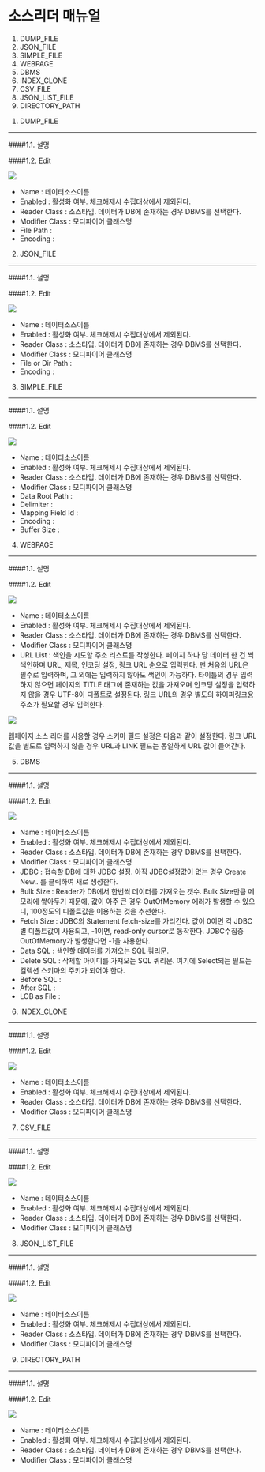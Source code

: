 소스리더 매뉴얼
===================

1. DUMP_FILE
2. JSON_FILE
3. SIMPLE_FILE
4. WEBPAGE
5. DBMS
6. INDEX_CLONE
7. CSV_FILE
8. JSON_LIST_FILE
9. DIRECTORY_PATH

<span></span>
1. DUMP_FILE
-------------

####1.1. 설명

####1.2. Edit

![](https://github.com/fastcat-co/fastcat-manuals/blob/master/fastcatsearch/sourcereader-manual/ko/img/sr_manual_001.png?raw=true)

- Name : 데이터소스이름
- Enabled : 활성화 여부. 체크해제시 수집대상에서 제외된다.
- Reader Class : 소스타입. 데이터가 DB에 존재하는 경우 DBMS를 선택한다.
- Modifier Class : 모디파이어 클래스명
- File Path :
- Encoding :

2. JSON_FILE
-------------

####1.1. 설명

####1.2. Edit

![](https://github.com/fastcat-co/fastcat-manuals/blob/master/fastcatsearch/sourcereader-manual/ko/img/sr_manual_002.png?raw=true)

- Name : 데이터소스이름
- Enabled : 활성화 여부. 체크해제시 수집대상에서 제외된다.
- Reader Class : 소스타입. 데이터가 DB에 존재하는 경우 DBMS를 선택한다.
- Modifier Class : 모디파이어 클래스명
- File or Dir Path :
- Encoding :

3. SIMPLE_FILE
-------------

####1.1. 설명

####1.2. Edit

![](https://github.com/fastcat-co/fastcat-manuals/blob/master/fastcatsearch/sourcereader-manual/ko/img/sr_manual_003.png?raw=true)

- Name : 데이터소스이름
- Enabled : 활성화 여부. 체크해제시 수집대상에서 제외된다.
- Reader Class : 소스타입. 데이터가 DB에 존재하는 경우 DBMS를 선택한다.
- Modifier Class : 모디파이어 클래스명
- Data Root Path :
- Delimiter :
- Mapping Field Id :
- Encoding :
- Buffer Size :


4. WEBPAGE
-------------

####1.1. 설명

####1.2. Edit

![](https://github.com/fastcat-co/fastcat-manuals/blob/master/fastcatsearch/sourcereader-manual/ko/img/sr_manual_004.png?raw=true)

- Name : 데이터소스이름
- Enabled : 활성화 여부. 체크해제시 수집대상에서 제외된다.
- Reader Class : 소스타입. 데이터가 DB에 존재하는 경우 DBMS를 선택한다.
- Modifier Class : 모디파이어 클래스명
- URL List : 색인을 시도할 주소 리스트를 작성한다. 페이지 하나 당 데이터 한 건 씩 색인하며 URL, 제목, 인코딩 설정, 링크 URL 순으로 입력한다. 맨 처음의 URL은 필수로 입력하며, 그 외에는 입력하지 않아도 색인이 가능하다. 타이틀의 경우 입력하지 않으면 페이지의 TITLE 태그에 존재하는 값을 가져오며 인코딩 설정을 입력하지 않을 경우 UTF-8이 디폴트로 설정된다. 링크 URL의 경우 별도의  하이퍼링크용 주소가 필요할 경우 입력한다.

![](https://github.com/fastcat-co/fastcat-manuals/blob/master/fastcatsearch/sourcereader-manual/ko/img/sr_manual_010.png?raw=true)

웹페이지 소스 리더를 사용할 경우 스키마 필드 설정은 다음과 같이 설정한다.
링크 URL 값을 별도로 입력하지 않을 경우 URL과 LINK 필드는 동일하게 URL 값이 들어간다.


5. DBMS
-------------

####1.1. 설명

####1.2. Edit

![](https://github.com/fastcat-co/fastcat-manuals/blob/master/fastcatsearch/sourcereader-manual/ko/img/sr_manual_005.png?raw=true)

- Name : 데이터소스이름
- Enabled : 활성화 여부. 체크해제시 수집대상에서 제외된다.
- Reader Class : 소스타입. 데이터가 DB에 존재하는 경우 DBMS를 선택한다.
- Modifier Class : 모디파이어 클래스명
- JDBC : 접속할 DB에 대한 JDBC 설정. 아직 JDBC설정값이 없는 경우 Create New.. 를 클릭하여 새로 생성한다.
- Bulk Size : Reader가 DB에서 한번씩 데이터를 가져오는 갯수. Bulk Size만큼 메모리에 쌓아두기 때문에, 값이 아주 큰 경우 OutOfMemory 에러가 발생할 수 있으니, 100정도의 디폴트값을 이용하는 것을 추천한다.
- Fetch Size : JDBC의 Statement fetch-size를 가리킨다. 값이 0이면 각 JDBC별 디폴트값이 사용되고, -1이면, read-only cursor로 동작한다. JDBC수집중 OutOfMemory가 발생한다면 -1을 사용한다.
- Data SQL : 색인할 데이터를 가져오는 SQL 쿼리문.
- Delete SQL : 삭제할 아이디를 가져오는 SQL 쿼리문. 여기에 Select되는 필드는 컬렉션 스키마의 주키가 되어야 한다.
- Before SQL :
- After SQL :
- LOB as File :

6. INDEX_CLONE
-------------

####1.1. 설명

####1.2. Edit

![](https://github.com/fastcat-co/fastcat-manuals/blob/master/fastcatsearch/sourcereader-manual/ko/img/sr_manual_006.png?raw=true)

- Name : 데이터소스이름
- Enabled : 활성화 여부. 체크해제시 수집대상에서 제외된다.
- Reader Class : 소스타입. 데이터가 DB에 존재하는 경우 DBMS를 선택한다.
- Modifier Class : 모디파이어 클래스명

7. CSV_FILE
-------------

####1.1. 설명

####1.2. Edit

![](https://github.com/fastcat-co/fastcat-manuals/blob/master/fastcatsearch/sourcereader-manual/ko/img/sr_manual_007.png?raw=true)

- Name : 데이터소스이름
- Enabled : 활성화 여부. 체크해제시 수집대상에서 제외된다.
- Reader Class : 소스타입. 데이터가 DB에 존재하는 경우 DBMS를 선택한다.
- Modifier Class : 모디파이어 클래스명

8. JSON_LIST_FILE
-------------

####1.1. 설명

####1.2. Edit

![](https://github.com/fastcat-co/fastcat-manuals/blob/master/fastcatsearch/sourcereader-manual/ko/img/sr_manual_008.png?raw=true)

- Name : 데이터소스이름
- Enabled : 활성화 여부. 체크해제시 수집대상에서 제외된다.
- Reader Class : 소스타입. 데이터가 DB에 존재하는 경우 DBMS를 선택한다.
- Modifier Class : 모디파이어 클래스명

9. DIRECTORY_PATH
-------------

####1.1. 설명

####1.2. Edit

![](https://github.com/fastcat-co/fastcat-manuals/blob/master/fastcatsearch/sourcereader-manual/ko/img/sr_manual_009.png?raw=true)

- Name : 데이터소스이름
- Enabled : 활성화 여부. 체크해제시 수집대상에서 제외된다.
- Reader Class : 소스타입. 데이터가 DB에 존재하는 경우 DBMS를 선택한다.
- Modifier Class : 모디파이어 클래스명
